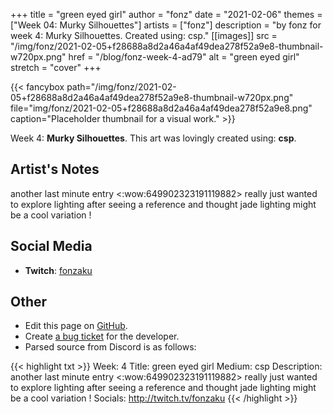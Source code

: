 +++
title =       "green eyed girl"
author =      "fonz"
date =        "2021-02-06"
themes =      ["Week 04: Murky Silhouettes"]
artists =     ["fonz"]
description = "by fonz for week 4: Murky Silhouettes. Created using: csp."
[[images]]
              src = "/img/fonz/2021-02-05+f28688a8d2a46a4af49dea278f52a9e8-thumbnail-w720px.png"
              href = "/blog/fonz-week-4-ad79"
              alt = "green eyed girl"
              stretch = "cover"
+++


{{< fancybox path="/img/fonz/2021-02-05+f28688a8d2a46a4af49dea278f52a9e8-thumbnail-w720px.png" file="img/fonz/2021-02-05+f28688a8d2a46a4af49dea278f52a9e8.png" caption="Placeholder thumbnail for a visual work." >}}


Week 4: **Murky Silhouettes**. This art was lovingly created using: **csp**.

## Artist's Notes

another last minute entry  <:wow:649902323191119882>  really just wanted to explore lighting after seeing a reference and thought jade lighting might be a cool variation !

## Social Media

- **Twitch**: <a href='https://twitch.tv/fonzaku' target='_blank'>fonzaku</a>

## Other

- Edit this page on [GitHub](https://github.com/teaminkling/web-refresh/edit/main/content/blog/fonz-week-4-ad79.md).
- Create [a bug ticket](https://github.com/teaminkling/web-refresh/issues/new?assignees=&labels=bug&template=problem-report.md&title=) for the developer.
- Parsed source from Discord is as follows:

{{< highlight txt >}}
Week: 4
Title: green eyed girl
Medium: csp
Description: another last minute entry  <:wow:649902323191119882>  really just wanted to explore lighting after seeing a reference and thought jade lighting might be a cool variation !
Socials: http://twitch.tv/fonzaku
{{< /highlight >}}